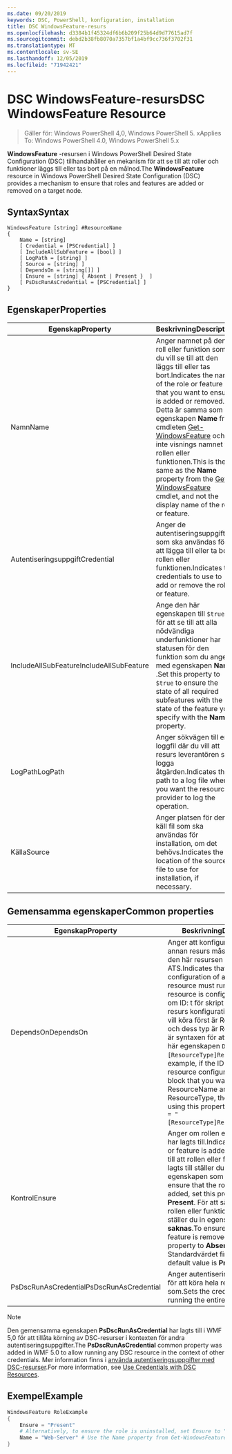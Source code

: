 ```yaml
---
ms.date: 09/20/2019
keywords: DSC, PowerShell, konfiguration, installation
title: DSC WindowsFeature-resurs
ms.openlocfilehash: d3384b1f45324df6b6b209f25b64d9d77615ad7f
ms.sourcegitcommit: debd2b38fb8070a7357bf1a4bf9cc736f3702f31
ms.translationtype: MT
ms.contentlocale: sv-SE
ms.lasthandoff: 12/05/2019
ms.locfileid: "71942421"
---
```

# <a name="dsc-windowsfeature-resource"></a><span data-ttu-id="3ddec-103">DSC WindowsFeature-resurs</span><span class="sxs-lookup"><span data-stu-id="3ddec-103">DSC WindowsFeature Resource</span></span>

> <span data-ttu-id="3ddec-104">Gäller för: Windows PowerShell 4,0, Windows PowerShell 5. x</span><span class="sxs-lookup"><span data-stu-id="3ddec-104">Applies To: Windows PowerShell 4.0, Windows PowerShell 5.x</span></span>

<span data-ttu-id="3ddec-105">**WindowsFeature** -resursen i Windows PowerShell Desired State Configuration (DSC) tillhandahåller en mekanism för att se till att roller och funktioner läggs till eller tas bort på en målnod.</span><span class="sxs-lookup"><span data-stu-id="3ddec-105">The **WindowsFeature** resource in Windows PowerShell Desired State Configuration (DSC) provides a mechanism to ensure that roles and features are added or removed on a target node.</span></span>

## <a name="syntax"></a><span data-ttu-id="3ddec-106">Syntax</span><span class="sxs-lookup"><span data-stu-id="3ddec-106">Syntax</span></span>

```Syntax
WindowsFeature [string] #ResourceName
{
    Name = [string]
    [ Credential = [PSCredential] ]
    [ IncludeAllSubFeature = [bool] ]
    [ LogPath = [string] ]
    [ Source = [string] ]
    [ DependsOn = [string[]] ]
    [ Ensure = [string] { Absent | Present }  ]
    [ PsDscRunAsCredential = [PSCredential] ]
}
```

## <a name="properties"></a><span data-ttu-id="3ddec-107">Egenskaper</span><span class="sxs-lookup"><span data-stu-id="3ddec-107">Properties</span></span>

|<span data-ttu-id="3ddec-108">Egenskap</span><span class="sxs-lookup"><span data-stu-id="3ddec-108">Property</span></span> |<span data-ttu-id="3ddec-109">Beskrivning</span><span class="sxs-lookup"><span data-stu-id="3ddec-109">Description</span></span> |
|---|---|
|<span data-ttu-id="3ddec-110">Namn</span><span class="sxs-lookup"><span data-stu-id="3ddec-110">Name</span></span> |<span data-ttu-id="3ddec-111">Anger namnet på den roll eller funktion som du vill se till att den läggs till eller tas bort.</span><span class="sxs-lookup"><span data-stu-id="3ddec-111">Indicates the name of the role or feature that you want to ensure is added or removed.</span></span> <span data-ttu-id="3ddec-112">Detta är samma som egenskapen **Name** från cmdleten [Get-WindowsFeature](/powershell/module/servermanager/Get-WindowsFeature) och inte visnings namnet för rollen eller funktionen.</span><span class="sxs-lookup"><span data-stu-id="3ddec-112">This is the same as the **Name** property from the [Get-WindowsFeature](/powershell/module/servermanager/Get-WindowsFeature) cmdlet, and not the display name of the role or feature.</span></span> |
|<span data-ttu-id="3ddec-113">Autentiseringsuppgift</span><span class="sxs-lookup"><span data-stu-id="3ddec-113">Credential</span></span> |<span data-ttu-id="3ddec-114">Anger de autentiseringsuppgifter som ska användas för att lägga till eller ta bort rollen eller funktionen.</span><span class="sxs-lookup"><span data-stu-id="3ddec-114">Indicates the credentials to use to add or remove the role or feature.</span></span> |
|<span data-ttu-id="3ddec-115">IncludeAllSubFeature</span><span class="sxs-lookup"><span data-stu-id="3ddec-115">IncludeAllSubFeature</span></span> |<span data-ttu-id="3ddec-116">Ange den här egenskapen till `$true` för att se till att alla nödvändiga underfunktioner har statusen för den funktion som du anger med egenskapen **Name** .</span><span class="sxs-lookup"><span data-stu-id="3ddec-116">Set this property to `$true` to ensure the state of all required subfeatures with the state of the feature you specify with the **Name** property.</span></span> |
|<span data-ttu-id="3ddec-117">LogPath</span><span class="sxs-lookup"><span data-stu-id="3ddec-117">LogPath</span></span> |<span data-ttu-id="3ddec-118">Anger sökvägen till en loggfil där du vill att resurs leverantören ska logga åtgärden.</span><span class="sxs-lookup"><span data-stu-id="3ddec-118">Indicates the path to a log file where you want the resource provider to log the operation.</span></span> |
|<span data-ttu-id="3ddec-119">Källa</span><span class="sxs-lookup"><span data-stu-id="3ddec-119">Source</span></span> |<span data-ttu-id="3ddec-120">Anger platsen för den käll fil som ska användas för installation, om det behövs.</span><span class="sxs-lookup"><span data-stu-id="3ddec-120">Indicates the location of the source file to use for installation, if necessary.</span></span> |

## <a name="common-properties"></a><span data-ttu-id="3ddec-121">Gemensamma egenskaper</span><span class="sxs-lookup"><span data-stu-id="3ddec-121">Common properties</span></span>

|<span data-ttu-id="3ddec-122">Egenskap</span><span class="sxs-lookup"><span data-stu-id="3ddec-122">Property</span></span> |<span data-ttu-id="3ddec-123">Beskrivning</span><span class="sxs-lookup"><span data-stu-id="3ddec-123">Description</span></span> |
|---|---|
|<span data-ttu-id="3ddec-124">DependsOn</span><span class="sxs-lookup"><span data-stu-id="3ddec-124">DependsOn</span></span> |<span data-ttu-id="3ddec-125">Anger att konfigurationen av en annan resurs måste köras innan den här resursen har kon figurer ATS.</span><span class="sxs-lookup"><span data-stu-id="3ddec-125">Indicates that the configuration of another resource must run before this resource is configured.</span></span> <span data-ttu-id="3ddec-126">Exempel: om ID: t för skript blocket för resurs konfigurationen som du vill köra först är ResourceName och dess typ är ResourceType, är syntaxen för att använda den här egenskapen `DependsOn = "[ResourceType]ResourceName"`.</span><span class="sxs-lookup"><span data-stu-id="3ddec-126">For example, if the ID of the resource configuration script block that you want to run first is ResourceName and its type is ResourceType, the syntax for using this property is `DependsOn = "[ResourceType]ResourceName"`.</span></span> |
|<span data-ttu-id="3ddec-127">Kontrol</span><span class="sxs-lookup"><span data-stu-id="3ddec-127">Ensure</span></span> |<span data-ttu-id="3ddec-128">Anger om rollen eller funktionen har lagts till.</span><span class="sxs-lookup"><span data-stu-id="3ddec-128">Indicates if the role or feature is added.</span></span> <span data-ttu-id="3ddec-129">Om du vill se till att rollen eller funktionen har lagts till ställer du in den här egenskapen som **tillgänglig**.</span><span class="sxs-lookup"><span data-stu-id="3ddec-129">To ensure that the role or feature is added, set this property to **Present**.</span></span> <span data-ttu-id="3ddec-130">För att säkerställa att rollen eller funktionen tas bort ställer du in egenskapen på **saknas**.</span><span class="sxs-lookup"><span data-stu-id="3ddec-130">To ensure that the role or feature is removed, set the property to **Absent**.</span></span> <span data-ttu-id="3ddec-131">Standardvärdet finns **.**</span><span class="sxs-lookup"><span data-stu-id="3ddec-131">The default value is **Present**.</span></span> |
|<span data-ttu-id="3ddec-132">PsDscRunAsCredential</span><span class="sxs-lookup"><span data-stu-id="3ddec-132">PsDscRunAsCredential</span></span> |<span data-ttu-id="3ddec-133">Anger autentiseringsuppgifter för att köra hela resursen som.</span><span class="sxs-lookup"><span data-stu-id="3ddec-133">Sets the credential for running the entire resource as.</span></span> |

> [!NOTE]
> <span data-ttu-id="3ddec-134">Den gemensamma egenskapen **PsDscRunAsCredential** har lagts till i WMF 5,0 för att tillåta körning av DSC-resurser i kontexten för andra autentiseringsuppgifter.</span><span class="sxs-lookup"><span data-stu-id="3ddec-134">The **PsDscRunAsCredential** common property was added in WMF 5.0 to allow running any DSC resource in the context of other credentials.</span></span> <span data-ttu-id="3ddec-135">Mer information finns i [använda autentiseringsuppgifter med DSC-resurser](../../../configurations/runasuser.md).</span><span class="sxs-lookup"><span data-stu-id="3ddec-135">For more information, see [Use Credentials with DSC Resources](../../../configurations/runasuser.md).</span></span>

## <a name="example"></a><span data-ttu-id="3ddec-136">Exempel</span><span class="sxs-lookup"><span data-stu-id="3ddec-136">Example</span></span>

```powershell
WindowsFeature RoleExample
{
    Ensure = "Present"
    # Alternatively, to ensure the role is uninstalled, set Ensure to "Absent"
    Name = "Web-Server" # Use the Name property from Get-WindowsFeature
}
```